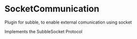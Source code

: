 # SocketCommunication
Plugin for subble, to enable external comunication using socket

Implements the SubbleSocket Protocol
